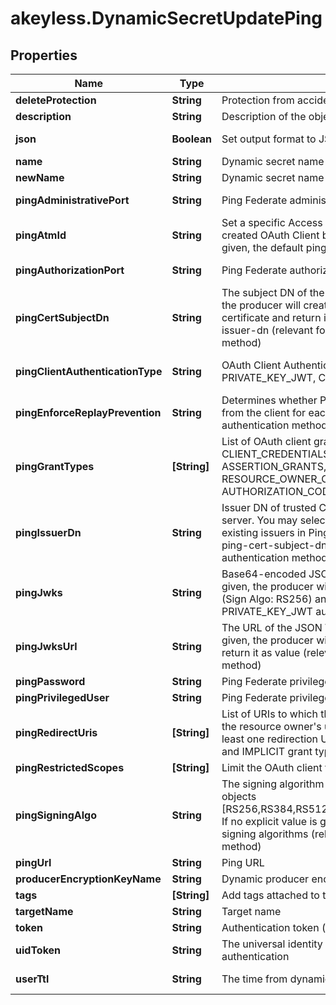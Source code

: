 # akeyless.DynamicSecretUpdatePing

## Properties

Name | Type | Description | Notes
------------ | ------------- | ------------- | -------------
**deleteProtection** | **String** | Protection from accidental deletion of this object [true/false] | [optional] 
**description** | **String** | Description of the object | [optional] 
**json** | **Boolean** | Set output format to JSON | [optional] [default to false]
**name** | **String** | Dynamic secret name | 
**newName** | **String** | Dynamic secret name | [optional] 
**pingAdministrativePort** | **String** | Ping Federate administrative port | [optional] [default to &#39;9999&#39;]
**pingAtmId** | **String** | Set a specific Access Token Management (ATM) instance for the created OAuth Client by providing the ATM Id. If no explicit value is given, the default pingfederate server ATM will be set. | [optional] 
**pingAuthorizationPort** | **String** | Ping Federate authorization port | [optional] [default to &#39;9031&#39;]
**pingCertSubjectDn** | **String** | The subject DN of the client certificate. If no explicit value is given, the producer will create CA certificate and matched client certificate and return it as value. Used in conjunction with ping-issuer-dn (relevant for CLIENT_TLS_CERTIFICATE authentication method) | [optional] 
**pingClientAuthenticationType** | **String** | OAuth Client Authentication Type [CLIENT_SECRET, PRIVATE_KEY_JWT, CLIENT_TLS_CERTIFICATE] | [optional] [default to &#39;CLIENT_SECRET&#39;]
**pingEnforceReplayPrevention** | **String** | Determines whether PingFederate requires a unique signed JWT from the client for each action (relevant for PRIVATE_KEY_JWT authentication method) [true/false] | [optional] [default to &#39;false&#39;]
**pingGrantTypes** | **[String]** | List of OAuth client grant types [IMPLICIT, AUTHORIZATION_CODE, CLIENT_CREDENTIALS, TOKEN_EXCHANGE, REFRESH_TOKEN, ASSERTION_GRANTS, PASSWORD, RESOURCE_OWNER_CREDENTIALS]. If no explicit value is given, AUTHORIZATION_CODE will be selected as default. | [optional] 
**pingIssuerDn** | **String** | Issuer DN of trusted CA certificate that imported into Ping Federate server. You may select \\\&quot;Trust Any\\\&quot; to trust all the existing issuers in Ping Federate server. Used in conjunction with ping-cert-subject-dn (relevant for CLIENT_TLS_CERTIFICATE authentication method) | [optional] 
**pingJwks** | **String** | Base64-encoded JSON Web Key Set (JWKS). If no explicit value is given, the producer will create JWKs and matched signed JWT (Sign Algo: RS256) and return it as value (relevant for PRIVATE_KEY_JWT authentication method) | [optional] 
**pingJwksUrl** | **String** | The URL of the JSON Web Key Set (JWKS). If no explicit value is given, the producer will create JWKs and matched signed JWT and return it as value (relevant for PRIVATE_KEY_JWT authentication method) | [optional] 
**pingPassword** | **String** | Ping Federate privileged user password | [optional] 
**pingPrivilegedUser** | **String** | Ping Federate privileged user | [optional] 
**pingRedirectUris** | **[String]** | List of URIs to which the OAuth authorization server may redirect the resource owner&#39;s user agent after authorization is obtained. At least one redirection URI is required for the AUTHORIZATION_CODE and IMPLICIT grant types. | [optional] 
**pingRestrictedScopes** | **[String]** | Limit the OAuth client to specific scopes list | [optional] 
**pingSigningAlgo** | **String** | The signing algorithm that the client must use to sign its request objects [RS256,RS384,RS512,ES256,ES384,ES512,PS256,PS384,PS512] If no explicit value is given, the client can use any of the supported signing algorithms (relevant for PRIVATE_KEY_JWT authentication method) | [optional] 
**pingUrl** | **String** | Ping URL | [optional] 
**producerEncryptionKeyName** | **String** | Dynamic producer encryption key | [optional] 
**tags** | **[String]** | Add tags attached to this object | [optional] 
**targetName** | **String** | Target name | [optional] 
**token** | **String** | Authentication token (see &#x60;/auth&#x60; and &#x60;/configure&#x60;) | [optional] 
**uidToken** | **String** | The universal identity token, Required only for universal_identity authentication | [optional] 
**userTtl** | **String** | The time from dynamic secret creation to expiration. | [optional] [default to &#39;60m&#39;]


